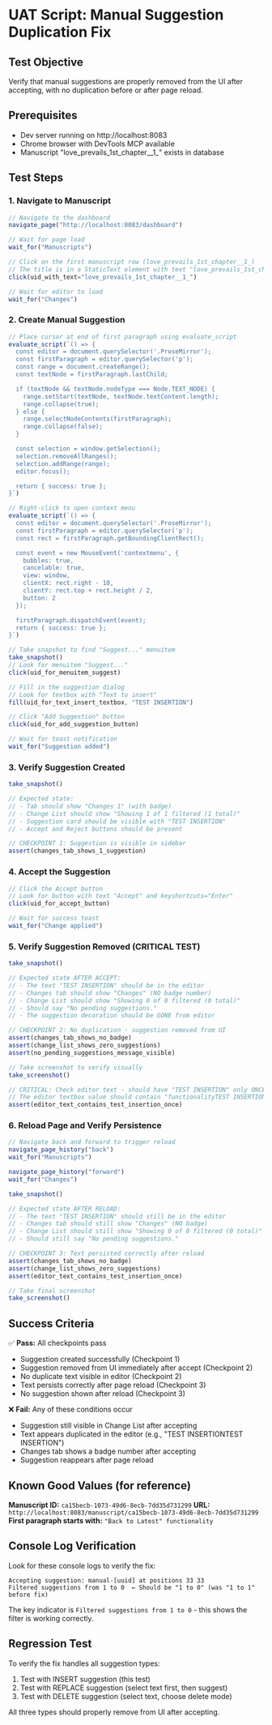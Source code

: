 # UAT Script: Manual Suggestion Duplication Fix

## Test Objective
Verify that manual suggestions are properly removed from the UI after accepting, with no duplication before or after page reload.

## Prerequisites
- Dev server running on http://localhost:8083
- Chrome browser with DevTools MCP available
- Manuscript "love_prevails_1st_chapter__1_" exists in database

## Test Steps

### 1. Navigate to Manuscript
```javascript
// Navigate to the dashboard
navigate_page("http://localhost:8083/dashboard")

// Wait for page load
wait_for("Manuscripts")

// Click on the first manuscript row (love_prevails_1st_chapter__1_)
// The title is in a StaticText element with text "love_prevails_1st_chapter__1_"
click(uid_with_text="love_prevails_1st_chapter__1_")

// Wait for editor to load
wait_for("Changes")
```

### 2. Create Manual Suggestion
```javascript
// Place cursor at end of first paragraph using evaluate_script
evaluate_script(`() => {
  const editor = document.querySelector('.ProseMirror');
  const firstParagraph = editor.querySelector('p');
  const range = document.createRange();
  const textNode = firstParagraph.lastChild;

  if (textNode && textNode.nodeType === Node.TEXT_NODE) {
    range.setStart(textNode, textNode.textContent.length);
    range.collapse(true);
  } else {
    range.selectNodeContents(firstParagraph);
    range.collapse(false);
  }

  const selection = window.getSelection();
  selection.removeAllRanges();
  selection.addRange(range);
  editor.focus();

  return { success: true };
}`)

// Right-click to open context menu
evaluate_script(`() => {
  const editor = document.querySelector('.ProseMirror');
  const firstParagraph = editor.querySelector('p');
  const rect = firstParagraph.getBoundingClientRect();

  const event = new MouseEvent('contextmenu', {
    bubbles: true,
    cancelable: true,
    view: window,
    clientX: rect.right - 10,
    clientY: rect.top + rect.height / 2,
    button: 2
  });

  firstParagraph.dispatchEvent(event);
  return { success: true };
}`)

// Take snapshot to find "Suggest..." menuitem
take_snapshot()
// Look for menuitem "Suggest..."
click(uid_for_menuitem_suggest)

// Fill in the suggestion dialog
// Look for textbox with "Text to insert"
fill(uid_for_text_insert_textbox, "TEST INSERTION")

// Click "Add Suggestion" button
click(uid_for_add_suggestion_button)

// Wait for toast notification
wait_for("Suggestion added")
```

### 3. Verify Suggestion Created
```javascript
take_snapshot()

// Expected state:
// - Tab should show "Changes 1" (with badge)
// - Change List should show "Showing 1 of 1 filtered (1 total)"
// - Suggestion card should be visible with "TEST INSERTION"
// - Accept and Reject buttons should be present

// CHECKPOINT 1: Suggestion is visible in sidebar
assert(changes_tab_shows_1_suggestion)
```

### 4. Accept the Suggestion
```javascript
// Click the Accept button
// Look for button with text "Accept" and keyshortcuts="Enter"
click(uid_for_accept_button)

// Wait for success toast
wait_for("Change applied")
```

### 5. Verify Suggestion Removed (CRITICAL TEST)
```javascript
take_snapshot()

// Expected state AFTER ACCEPT:
// - The text "TEST INSERTION" should be in the editor
// - Changes tab should show "Changes" (NO badge number)
// - Change List should show "Showing 0 of 0 filtered (0 total)"
// - Should say "No pending suggestions."
// - The suggestion decoration should be GONE from editor

// CHECKPOINT 2: No duplication - suggestion removed from UI
assert(changes_tab_shows_no_badge)
assert(change_list_shows_zero_suggestions)
assert(no_pending_suggestions_message_visible)

// Take screenshot to verify visually
take_screenshot()

// CRITICAL: Check editor text - should have "TEST INSERTION" only ONCE
// The editor textbox value should contain "functionalityTEST INSERTION" (not duplicated)
assert(editor_text_contains_test_insertion_once)
```

### 6. Reload Page and Verify Persistence
```javascript
// Navigate back and forward to trigger reload
navigate_page_history("back")
wait_for("Manuscripts")

navigate_page_history("forward")
wait_for("Changes")

take_snapshot()

// Expected state AFTER RELOAD:
// - The text "TEST INSERTION" should still be in the editor
// - Changes tab should still show "Changes" (NO badge)
// - Change List should still show "Showing 0 of 0 filtered (0 total)"
// - Should still say "No pending suggestions."

// CHECKPOINT 3: Text persisted correctly after reload
assert(changes_tab_shows_no_badge)
assert(change_list_shows_zero_suggestions)
assert(editor_text_contains_test_insertion_once)

// Take final screenshot
take_screenshot()
```

## Success Criteria

✅ **Pass:** All checkpoints pass
- Suggestion created successfully (Checkpoint 1)
- Suggestion removed from UI immediately after accept (Checkpoint 2)
- No duplicate text visible in editor (Checkpoint 2)
- Text persists correctly after page reload (Checkpoint 3)
- No suggestion shown after reload (Checkpoint 3)

❌ **Fail:** Any of these conditions occur
- Suggestion still visible in Change List after accepting
- Text appears duplicated in the editor (e.g., "TEST INSERTIONTEST INSERTION")
- Changes tab shows a badge number after accepting
- Suggestion reappears after page reload

## Known Good Values (for reference)

**Manuscript ID:** `ca15becb-1073-49d6-8ecb-7dd35d731299`
**URL:** `http://localhost:8083/manuscript/ca15becb-1073-49d6-8ecb-7dd35d731299`
**First paragraph starts with:** `"Back to Latest" functionality`

## Console Log Verification

Look for these console logs to verify the fix:
```
Accepting suggestion: manual-[uuid] at positions 33 33
Filtered suggestions from 1 to 0  ← Should be "1 to 0" (was "1 to 1" before fix)
```

The key indicator is `Filtered suggestions from 1 to 0` - this shows the filter is working correctly.

## Regression Test

To verify the fix handles all suggestion types:
1. Test with INSERT suggestion (this test)
2. Test with REPLACE suggestion (select text first, then suggest)
3. Test with DELETE suggestion (select text, choose delete mode)

All three types should properly remove from UI after accepting.
